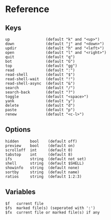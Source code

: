 # Reference

## Keys

    up                (default "k" and "<up>")
    down              (default "j" and "<down>")
    updir             (default "h" and "<left>")
    open              (default "l" and "<right>")
    quit              (default "q")
    bot               (default "G")
    top               (default "gg")
    read              (default ":")
    read-shell        (default "$")
    read-shell-wait   (default "!")
    read-shell-async  (default "&")
    search            (default "/")
    search-back       (default "?")
    toggle            (default "<space>")
    yank              (default "y")
    delete            (default "d")
    paste             (default "p")
    renew             (default "<c-l>")

## Options

    hidden     bool    (default off)
    preview    bool    (default on)
    scrolloff  int     (default 0)
    tabstop    int     (default 8)
    ifs        string  (default not set)
    shell      string  (default $SHELL)
    showinfo   string  (default none)
    sortby     string  (default name)
    ratios     string  (default 1:2:3)

## Variables

    $f   current file
    $fs  marked file(s) (seperated with ':')
    $fx  current file or marked file(s) if any
